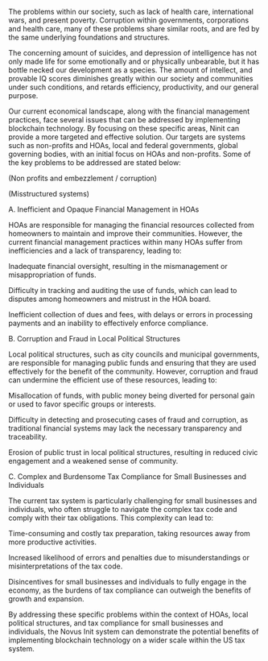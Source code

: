 The problems within our society, such as lack of health care, international wars, and present poverty. Corruption within governments, corporations and health care, many of these problems share similar roots, and are fed by the same underlying foundations and structures.

The concerning amount of suicides, and depression of intelligence has not only made life for some emotionally and or physically unbearable, but it has bottle necked our development as a species. The amount of intellect, and provable IQ scores diminishes greatly within our society and communities under such conditions, and retards efficiency, productivity, and our general purpose.

Our current economical landscape, along with the financial management practices, face several issues that can be addressed by implementing blockchain technology. By focusing on these specific areas, Ninit can provide a more targeted and effective solution. Our targets are systems such as non-profits and HOAs, local and federal governments, global governing bodies, with an initial focus on HOAs and non-profits. Some of the key problems to be addressed are stated below:

(Non profits and embezzlement / corruption)

(Misstructured systems)

A. Inefficient and Opaque Financial Management in HOAs

HOAs are responsible for managing the financial resources collected from homeowners to maintain and improve their communities. However, the current financial management practices within many HOAs suffer from inefficiencies and a lack of transparency, leading to:

Inadequate financial oversight, resulting in the mismanagement or misappropriation of funds.

Difficulty in tracking and auditing the use of funds, which can lead to disputes among homeowners and mistrust in the HOA board.

Inefficient collection of dues and fees, with delays or errors in processing payments and an inability to effectively enforce compliance.

B. Corruption and Fraud in Local Political Structures

Local political structures, such as city councils and municipal governments, are responsible for managing public funds and ensuring that they are used effectively for the benefit of the community. However, corruption and fraud can undermine the efficient use of these resources, leading to:

Misallocation of funds, with public money being diverted for personal gain or used to favor specific groups or interests.

Difficulty in detecting and prosecuting cases of fraud and corruption, as traditional financial systems may lack the necessary transparency and traceability.

Erosion of public trust in local political structures, resulting in reduced civic engagement and a weakened sense of community.

C. Complex and Burdensome Tax Compliance for Small Businesses and Individuals

The current tax system is particularly challenging for small businesses and individuals, who often struggle to navigate the complex tax code and comply with their tax obligations. This complexity can lead to:

Time-consuming and costly tax preparation, taking resources away from more productive activities.

Increased likelihood of errors and penalties due to misunderstandings or misinterpretations of the tax code.

Disincentives for small businesses and individuals to fully engage in the economy, as the burdens of tax compliance can outweigh the benefits of growth and expansion.

By addressing these specific problems within the context of HOAs, local political structures, and tax compliance for small businesses and individuals, the Novus Init system can demonstrate the potential benefits of implementing blockchain technology on a wider scale within the US tax system.
